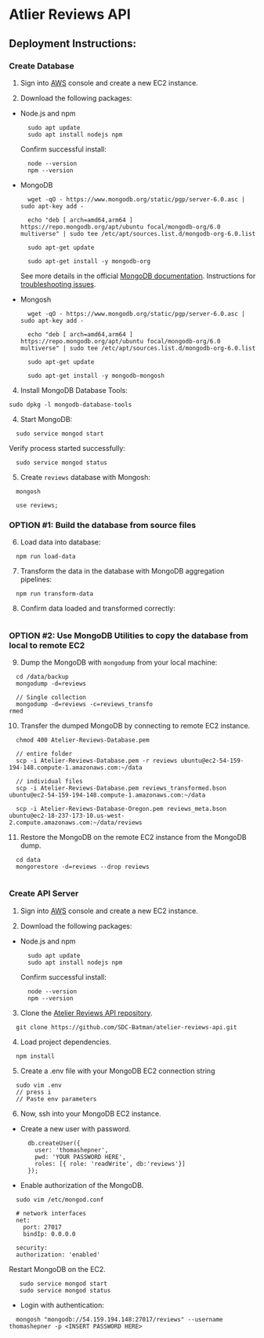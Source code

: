 # Atlier Reviews API

## Deployment Instructions:

### Create Database

1. Sign into [AWS](https://aws.amazon.com/) console and create a new EC2 instance.

2. Download the following packages:

- Node.js and npm
  ```
    sudo apt update
    sudo apt install nodejs npm
  ```

  Confirm successful install:
  ```
    node --version
    npm --version
  ```

- MongoDB
  ```
    wget -qO - https://www.mongodb.org/static/pgp/server-6.0.asc | sudo apt-key add -

    echo "deb [ arch=amd64,arm64 ] https://repo.mongodb.org/apt/ubuntu focal/mongodb-org/6.0 multiverse" | sudo tee /etc/apt/sources.list.d/mongodb-org-6.0.list

    sudo apt-get update

    sudo apt-get install -y mongodb-org
  ```
  See more details in the official [MongoDB documentation](https://www.mongodb.com/docs/manual/tutorial/install-mongodb-on-ubuntu/). Instructions for [troubleshooting issues](https://www.mongodb.com/docs/manual/reference/installation-ubuntu-community-troubleshooting/).

- Mongosh
  ```
    wget -qO - https://www.mongodb.org/static/pgp/server-6.0.asc | sudo apt-key add -

    echo "deb [ arch=amd64,arm64 ] https://repo.mongodb.org/apt/ubuntu focal/mongodb-org/6.0 multiverse" | sudo tee /etc/apt/sources.list.d/mongodb-org-6.0.list

    sudo apt-get update

    sudo apt-get install -y mongodb-mongosh
  ```

4. Install MongoDB Database Tools:
  ```
  sudo dpkg -l mongodb-database-tools
  ```

4. Start MongoDB:
  ```
    sudo service mongod start
  ```

  Verify process started successfully:
  ```
    sudo service mongod status

  ```

5. Create `reviews` database with Mongosh:
  ```
    mongosh
  ```
  ```
    use reviews;
  ```

### OPTION #1: Build the database from source files

6. Load data into database:
  ```
    npm run load-data
  ```

7. Transform the data in the database with MongoDB aggregation pipelines:
  ```
    npm run transform-data
  ```

8. Confirm data loaded and transformed correctly:
  ```
  ```

### OPTION #2: Use MongoDB Utilities to copy the database from local to remote EC2

9. Dump the MongoDB with `mongodump` from your local machine:

```
  cd /data/backup
  mongodump -d=reviews

  // Single collection
  mongodump -d=reviews -c=reviews_transfo
rmed
```

10. Transfer the dumped MongoDB by connecting to remote EC2 instance.
```
  chmod 400 Atelier-Reviews-Database.pem

  // entire folder
  scp -i Atelier-Reviews-Database.pem -r reviews ubuntu@ec2-54-159-194-148.compute-1.amazonaws.com:~/data

  // individual files
  scp -i Atelier-Reviews-Database.pem reviews_transformed.bson ubuntu@ec2-54-159-194-148.compute-1.amazonaws.com:~/data

  scp -i Atelier-Reviews-Database-Oregon.pem reviews_meta.bson ubuntu@ec2-18-237-173-10.us-west-2.compute.amazonaws.com:~/data/reviews
```

11. Restore the MongoDB on the remote EC2 instance from the MongoDB dump.
```
  cd data
  mongorestore -d=reviews --drop reviews


```

### Create API Server

1. Sign into [AWS](https://aws.amazon.com/) console and create a new EC2 instance.

2. Download the following packages:

- Node.js and npm
  ```
    sudo apt update
    sudo apt install nodejs npm
  ```

  Confirm successful install:
  ```
    node --version
    npm --version
  ```

3. Clone the [Atelier Reviews API repository](https://github.com/SDC-Batman/atelier-reviews-api.git).
  ```
    git clone https://github.com/SDC-Batman/atelier-reviews-api.git
  ```

4. Load project dependencies.
  ```
    npm install
  ```

5. Create a .env file with your MongoDB EC2 connection string
  ```
    sudo vim .env
    // press i
    // Paste env parameters
  ```


6. Now, ssh into your MongoDB EC2 instance.

- Create a new user with password.
  ```
    db.createUser({
      user: 'thomashepner',
      pwd: 'YOUR PASSWORD HERE',
      roles: [{ role: 'readWrite', db:'reviews'}]
    });

  ```

- Enable authorization of the MongoDB.
```
  sudo vim /etc/mongod.conf
```

```
  # network interfaces
  net:
    port: 27017
    bindIp: 0.0.0.0

  security:
  authorization: 'enabled'
```

Restart MongoDB on the EC2.
```
   sudo service mongod start
   sudo service mongod status
```

- Login with authentication:
```
  mongosh "mongodb://54.159.194.148:27017/reviews" --username thomashepner -p <INSERT PASSWORD HERE>


```
